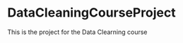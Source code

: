 DataCleaningCourseProject
=========================

This is the project for the Data Clearning course 
